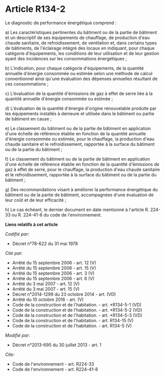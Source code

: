 # Article R134-2

Le diagnostic de performance énergétique comprend : 

a) Les caractéristiques pertinentes du bâtiment ou de la partie de bâtiment et un descriptif de ses équipements de chauffage,
de production d'eau chaude sanitaire, de refroidissement, de ventilation et, dans certains types de bâtiments, de l'éclairage
intégré des locaux en indiquant, pour chaque catégorie d'équipements, les conditions de leur utilisation et de leur gestion
ayant des incidences sur les consommations énergétiques ; 

b) L'indication, pour chaque catégorie d'équipements, de la quantité annuelle d'énergie consommée ou estimée selon une
méthode de calcul conventionnel ainsi qu'une évaluation des dépenses annuelles résultant de ces consommations ; 

c) L'évaluation de la quantité d'émissions de gaz à effet de serre liée à la quantité annuelle d'énergie consommée ou
estimée ; 

d) L'évaluation de la quantité d'énergie d'origine renouvelable produite par les équipements installés à demeure et utilisée
dans le bâtiment ou partie de bâtiment en cause ; 

e) Le classement du bâtiment ou de la partie de bâtiment en application d'une échelle de référence établie en fonction de la
quantité annuelle d'énergie consommée ou estimée, pour le chauffage, la production d'eau chaude sanitaire et le
refroidissement, rapportée à la surface du bâtiment ou de la partie du bâtiment ; 

f) Le classement du bâtiment ou de la partie de bâtiment en application d'une échelle de référence établie en fonction de la
quantité d'émissions de gaz à effet de serre, pour le chauffage, la production d'eau chaude sanitaire et le refroidissement,
rapportée à la surface du bâtiment ou de la partie du bâtiment ; 

g) Des recommandations visant à améliorer la performance énergétique du bâtiment ou de la partie de bâtiment, accompagnées
d'une évaluation de leur coût et de leur efficacité ; 

h) Le cas échéant, le dernier document en date mentionné à l'article R. 224-33 ou R. 224-41-8 du code de l'environnement.

**Liens relatifs à cet article**

_Codifié par_:

  - Décret n°78-622 du 31 mai 1978

_Cité par_:

  - Arrêté du 15 septembre 2006 - art. 12 (V)
  - Arrêté du 15 septembre 2006 - art. 15 (V)
  - Arrêté du 15 septembre 2006 - art. 3 (V)
  - Arrêté du 15 septembre 2006 - art. 6 (V)
  - Arrêté du 3 mai 2007 - art. 12 (V)
  - Arrêté du 3 mai 2007 - art. 15 (V)
  - Décret n°2014-1299 du 23 octobre 2014 - art. (VD)
  - Arrêté du 10 octobre 2016 - art. (V)
  - Code de la construction et de l'habitation. - art. *R134-5-1 (VD)
  - Code de la construction et de l'habitation. - art. *R134-5-2 (VD)
  - Code de la construction et de l'habitation. - art. *R134-5-3 (VD)
  - Code de la construction et de l'habitation. - art. R134-15 (V)
  - Code de la construction et de l'habitation. - art. R134-5 (V)

_Modifié par_:

  - Décret n°2013-695 du 30 juillet 2013 - art. 1

_Cite_:

  - Code de l'environnement - art. R224-33
  - Code de l'environnement - art. R224-41-8

